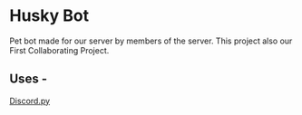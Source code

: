 # Husky Bot

Pet bot made for our server by members of the server. This project also our First Collaborating Project.


## Uses -
[Discord.py](https://discordpy.readthedocs.io/en/stable/)
